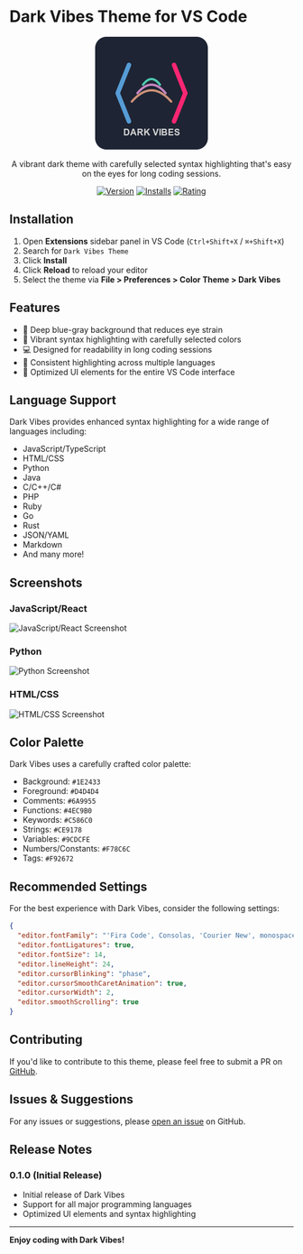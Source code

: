 # Dark Vibes Theme for VS Code

<div align="center">

![Dark Vibes Logo](dark-vibes-logo.png)

A vibrant dark theme with carefully selected syntax highlighting that's easy on the eyes for long coding sessions.

[![Version](https://img.shields.io/badge/version-0.1.0-blue.svg)](https://marketplace.visualstudio.com/items?itemName=YourPublisherName.dark-vibes-theme)
[![Installs](https://img.shields.io/badge/installs-0-brightgreen.svg)](https://marketplace.visualstudio.com/items?itemName=YourPublisherName.dark-vibes-theme)
[![Rating](https://img.shields.io/badge/rating-No%20reviews%20yet-yellow.svg)](https://marketplace.visualstudio.com/items?itemName=YourPublisherName.dark-vibes-theme)

</div>

## Installation

1. Open **Extensions** sidebar panel in VS Code (`Ctrl+Shift+X` / `⌘+Shift+X`)
2. Search for `Dark Vibes Theme`
3. Click **Install**
4. Click **Reload** to reload your editor
5. Select the theme via **File > Preferences > Color Theme > Dark Vibes**

## Features

- 🌙 Deep blue-gray background that reduces eye strain
- 🎨 Vibrant syntax highlighting with carefully selected colors
- 💻 Designed for readability in long coding sessions
- 🔄 Consistent highlighting across multiple languages
- 📱 Optimized UI elements for the entire VS Code interface

## Language Support

Dark Vibes provides enhanced syntax highlighting for a wide range of languages including:

- JavaScript/TypeScript
- HTML/CSS
- Python
- Java
- C/C++/C#
- PHP
- Ruby
- Go
- Rust
- JSON/YAML
- Markdown
- And many more!

## Screenshots

### JavaScript/React
![JavaScript/React Screenshot](https://via.placeholder.com/800x450.png?text=JavaScript+Screenshot)

### Python
![Python Screenshot](https://via.placeholder.com/800x450.png?text=Python+Screenshot)

### HTML/CSS
![HTML/CSS Screenshot](https://via.placeholder.com/800x450.png?text=HTML+CSS+Screenshot)

## Color Palette

Dark Vibes uses a carefully crafted color palette:

- Background: `#1E2433`
- Foreground: `#D4D4D4`
- Comments: `#6A9955`
- Functions: `#4EC9B0`
- Keywords: `#C586C0`
- Strings: `#CE9178`
- Variables: `#9CDCFE`
- Numbers/Constants: `#F78C6C`
- Tags: `#F92672`

## Recommended Settings

For the best experience with Dark Vibes, consider the following settings:

```json
{
  "editor.fontFamily": "'Fira Code', Consolas, 'Courier New', monospace",
  "editor.fontLigatures": true,
  "editor.fontSize": 14,
  "editor.lineHeight": 24,
  "editor.cursorBlinking": "phase",
  "editor.cursorSmoothCaretAnimation": true,
  "editor.cursorWidth": 2,
  "editor.smoothScrolling": true
}
```

## Contributing

If you'd like to contribute to this theme, please feel free to submit a PR on [GitHub](https://github.com/rishabkumar7/dark-vibes).

## Issues & Suggestions

For any issues or suggestions, please [open an issue](https://github.com/rishabkumar7/dark-vibes/issues) on GitHub.

## Release Notes

### 0.1.0 (Initial Release)

- Initial release of Dark Vibes
- Support for all major programming languages
- Optimized UI elements and syntax highlighting

---

**Enjoy coding with Dark Vibes!**
